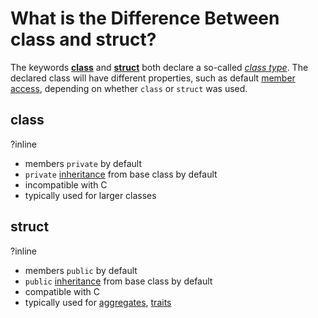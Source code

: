 # What is the Difference Between class and struct?

The keywords
**[class](https://en.cppreference.com/w/cpp/keyword/class)** and
**[struct](https://en.cppreference.com/w/cpp/keyword/struct)** both declare a so-called
*[class type](https://en.cppreference.com/w/cpp/language/class)*.
The declared class will have different properties, such as default
[member access](https://en.cppreference.com/w/cpp/language/access), depending on whether `class` or `struct` was used.

## class
?inline
- members `private` by default
- `private` [inheritance](https://en.cppreference.com/w/cpp/language/derived_class) from base class by default
- incompatible with C
- typically used for larger classes

## struct
?inline
- members `public` by default
- `public` [inheritance](https://en.cppreference.com/w/cpp/language/derived_class) from base class by default
- compatible with C
- typically used for [aggregates](https://en.cppreference.com/w/cpp/language/aggregate_initialization),
[traits](https://en.cppreference.com/w/cpp/header/type_traits)